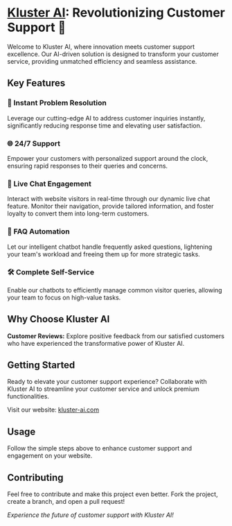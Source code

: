 # [Kluster AI](https://kluster-ai.com): Revolutionizing Customer Support 🚀

Welcome to Kluster AI, where innovation meets customer support excellence. Our AI-driven solution is designed to transform your customer service, providing unmatched efficiency and seamless assistance.

## Key Features

### 🚀 Instant Problem Resolution
Leverage our cutting-edge AI to address customer inquiries instantly, significantly reducing response time and elevating user satisfaction.

### 🌐 24/7 Support
Empower your customers with personalized support around the clock, ensuring rapid responses to their queries and concerns.

### 💬 Live Chat Engagement
Interact with website visitors in real-time through our dynamic live chat feature. Monitor their navigation, provide tailored information, and foster loyalty to convert them into long-term customers.

### 🤖 FAQ Automation
Let our intelligent chatbot handle frequently asked questions, lightening your team's workload and freeing them up for more strategic tasks.

### 🛠️ Complete Self-Service
Enable our chatbots to efficiently manage common visitor queries, allowing your team to focus on high-value tasks.

## Why Choose Kluster AI

**Customer Reviews:**
Explore positive feedback from our satisfied customers who have experienced the transformative power of Kluster AI.

## Getting Started

Ready to elevate your customer support experience? Collaborate with Kluster AI to streamline your customer service and unlock premium functionalities.

Visit our website: [kluster-ai.com](https://kluster-ai.com)

## Usage
Follow the simple steps above to enhance customer support and engagement on your website.

## Contributing
Feel free to contribute and make this project even better. Fork the project, create a branch, and open a pull request!


*Experience the future of customer support with Kluster AI!*
